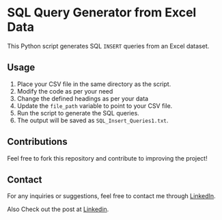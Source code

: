 # SQL Query Generator from Excel Data

This Python script generates SQL `INSERT` queries from an Excel dataset.

## Usage

1. Place your CSV file in the same directory as the script.
2. Modify the code as per your need
3. Change the defined headings as per your data
4. Update the `file_path` variable to point to your CSV file.
5. Run the script to generate the SQL queries.
6. The output will be saved as `SQL_Insert_Queries1.txt`.


## Contributions
Feel free to fork this repository and contribute to improving the project!

## Contact
For any inquiries or suggestions, feel free to contact me through [LinkedIn](https://www.linkedin.com/in/arnav-latiyan-696615297/).

Also Check out the post at [Linkedin](https://www.linkedin.com/posts/arnav-latiyan-696615297_python-sql-queries-activity-7239214483225616384-BTND?utm_source=share&utm_medium=member_desktop).
